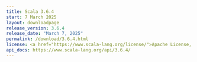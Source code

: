 ```yaml
---
title: Scala 3.6.4
start: 7 March 2025
layout: downloadpage
release_version: 3.6.4
release_date: "March 7, 2025"
permalink: /download/3.6.4.html
license: <a href="https://www.scala-lang.org/license/">Apache License, Version 2.0</a>
api_docs: https://www.scala-lang.org/api/3.6.4/
---
```

